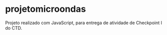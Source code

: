 # projetomicroondas
Projeto realizado com JavaScript, para entrega de atividade de Checkpoint I do CTD.
